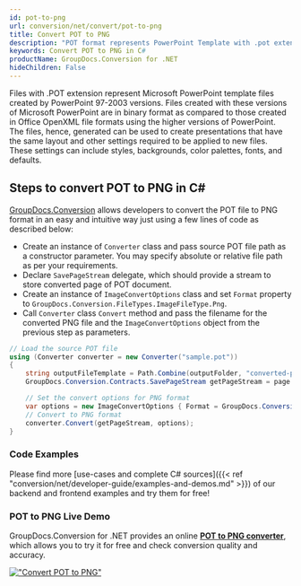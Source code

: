 ```yaml
---
id: pot-to-png
url: conversion/net/convert/pot-to-png
title: Convert POT to PNG
description: "POT format represents PowerPoint Template with .pot extension. Learn how to convert POT to PNG file programmatically in C# language using GroupDocs.Conversion for .NET library."
keywords: Convert POT to PNG in C#
productName: GroupDocs.Conversion for .NET
hideChildren: False
---
```


Files with .POT extension represent Microsoft PowerPoint template files created by PowerPoint 97-2003 versions. Files created with these versions of Microsoft PowerPoint are in binary format as compared to those created in Office OpenXML file formats using the higher versions of PowerPoint. The files, hence, generated can be used to create presentations that have the same layout and other settings required to be applied to new files. These settings can include styles, backgrounds, color palettes, fonts, and defaults.

## Steps to convert POT to PNG in C#

[GroupDocs.Conversion](https://products.groupdocs.com/conversion/net) allows developers to convert the POT file to PNG format in an easy and intuitive way just using a few lines of code as described below:

* Create an instance of `Converter` class and pass source POT file path as a constructor parameter. You may specify absolute or relative file path as per your requirements. 
* Declare `SavePageStream` delegate, which should provide a stream to store converted page of POT document.
* Create an instance of `ImageConvertOptions` class and set `Format` property to `GroupDocs.Conversion.FileTypes.ImageFileType.Png`.
* Call `Converter` class `Convert` method and pass the filename for the converted PNG file and the `ImageConvertOptions` object from the previous step as parameters.

```csharp
// Load the source POT file
using (Converter converter = new Converter("sample.pot"))
{
    string outputFileTemplate = Path.Combine(outputFolder, "converted-page-{0}.png");
    GroupDocs.Conversion.Contracts.SavePageStream getPageStream = page => new FileStream(string.Format(outputFileTemplate, page), FileMode.Create);

    // Set the convert options for PNG format
    var options = new ImageConvertOptions { Format = GroupDocs.Conversion.FileTypes.ImageFileType.Png };   
    // Convert to PNG format
    converter.Convert(getPageStream, options);
}
```

### Code Examples

Please find more [use-cases and complete C# sources]({{< ref "conversion/net/developer-guide/examples-and-demos.md" >}}) of our backend and frontend examples and try them for free!

### POT to PNG Live Demo

GroupDocs.Conversion for .NET provides an online [**POT to PNG converter**](https://products.groupdocs.app/conversion/pot-to-png), which allows you to try it for free and check conversion quality and accuracy.

[!["Convert POT to PNG"](conversion/net/images/convert-to-png/convert-pot-to-png.png)](https://products.groupdocs.app/conversion/pot-to-png)